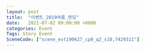 ```yaml
---
layout: post
title:  "이벤트_2019여름_엔딩"
date:   2021-07-02 09:00:00 +0000
categories: Event
Tags: Story Event
SceneCode: ["scene_evt190627_cp0_q2_s10,7429311"]
---
```

